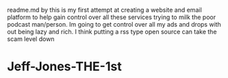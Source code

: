 readme.md by this is my first attempt at creating a website and email platform to help gain
 control over all these services trying to milk the poor podcast man/person. Im going to get control over all my ads and drops with out being lazy and rich. I think putting a rss type open
 source can take the scam level down
 # Jeff-Jones-THE-1st
